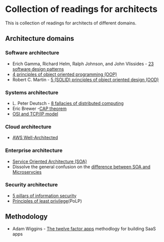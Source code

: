 # Collection of readings for architects
This is collection of readings for architects of different domains.

## Architecture domains

### Software architecture
- Erich Gamma, Richard Helm, Ralph Johnson, and John Vlissides - [23 software design patterns](https://en.wikipedia.org/wiki/Design_Patterns)
- [4 principles of object oriented programming (OOP)](https://www.oreilly.com/library/view/vbnet-language-in/0596003080/ch04s02.html)
- Robert C. Martin - [5 (SOLID) principles of object oriented design (OOD)](https://www.digitalocean.com/community/conceptual_articles/s-o-l-i-d-the-first-five-principles-of-object-oriented-design)

### Systems architecture
- L. Peter Deutsch - [8 fallacies of distributed computing](https://en.wikipedia.org/wiki/Fallacies_of_distributed_computing)
- Eric Brewer -[CAP theorem](https://en.wikipedia.org/wiki/CAP_theorem)
- [OSI and TCP/IP model](https://www.guru99.com/difference-tcp-ip-vs-osi-model.html)

### Cloud architecture
- [AWS Well-Architected](https://aws.amazon.com/architecture/well-architected)

### Enterprise architecture
- [Service Oriented Architecture (SOA)](https://www.ibm.com/nl-en/cloud/learn/soa)
- Dissolve the general confusion on the [difference between SOA and Microservcies](https://www.ibm.com/nl-en/cloud/learn/soa#toc-soa-vs-mic-BjTfju28)

### Security architecture
- [5 pillars of information security](https://www.google.com/search?client=firefox-b-d&q=5+pillars+of+information+security)
- [Principles of least privilege](https://www.cyberark.com/what-is/least-privilege/)(PoLP)

## Methodology
- Adam Wiggins - [The twelve factor apps](https://12factor.net/) methodlogy for building SaaS apps
